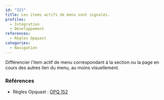 ```yaml
---
id: "321"
title: Les items actifs de menu sont signalés.
profiles:
  - Intégration
  - Développement
references:
  - Règles Opquast
categories:
  - Navigation
---
```


Différencier l’item actif de menu correspondant à la section ou la page en cours des autres lien du menu, au moins visuellement.

### Références

*   Règles Opquast : [OPQ 152](https://checklists.opquast.com/fr/assurance-qualite-web/les-items-actifs-de-menu-sont-signales)
